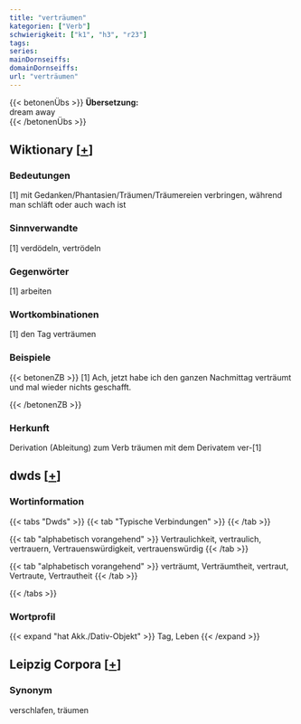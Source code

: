 ```yaml
---
title: "verträumen"
kategorien: ["Verb"]
schwierigkeit: ["k1", "h3", "r23"]
tags:
series:
mainDornseiffs:
domainDornseiffs:
url: "verträumen"
---
```


{{< betonenÜbs >}}
**Übersetzung:**  
dream away  
{{< /betonenÜbs >}}

## Wiktionary [[+](https://de.wiktionary.org/wiki/verträumen)]

### Bedeutungen
[1] mit Gedanken/Phantasien/Träumen/Träumereien verbringen, während man schläft oder auch wach ist  

### Sinnverwandte
[1] verdödeln, vertrödeln  

### Gegenwörter
[1] arbeiten  

### Wortkombinationen
[1] den Tag verträumen  

### Beispiele
{{< betonenZB >}}
[1] Ach, jetzt habe ich den ganzen Nachmittag verträumt und mal wieder nichts geschafft.  

{{< /betonenZB >}}
### Herkunft
Derivation (Ableitung) zum Verb träumen mit dem Derivatem ver-[1]  



## dwds [[+](https://www.dwds.de/wb/verträumen)]

### Wortinformation
{{< tabs "Dwds" >}}
{{< tab "Typische Verbindungen" >}}
{{< /tab >}}

{{< tab "alphabetisch vorangehend" >}}
Vertraulichkeit, vertraulich, vertrauern, Vertrauenswürdigkeit, vertrauenswürdig
{{< /tab >}}

{{< tab "alphabetisch vorangehend" >}}
verträumt, Verträumtheit, vertraut, Vertraute, Vertrautheit
{{< /tab >}}

{{< /tabs >}}

### Wortprofil
{{< expand "hat Akk./Dativ-Objekt" >}} Tag, Leben {{< /expand >}}

## Leipzig Corpora [[+](https://corpora.uni-leipzig.de/en/res?word=verträumen&corpusId=deu_newscrawl-public_2018)]


### Synonym
verschlafen, träumen

